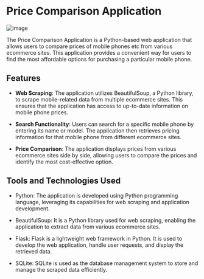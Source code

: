 #  Price Comparison Application

![image](https://github.com/Shagun0777/Price-Comparison-Application/assets/85606313/30d2a53e-d04b-4990-be79-bfff525204c7)

The  Price Comparison Application is a Python-based web application that allows users to compare prices of mobile phones etc from various ecommerce sites. This application provides a convenient way for users to find the most affordable options for purchasing a particular mobile phone.

## Features

- **Web Scraping**: The application utilizes BeautifulSoup, a Python library, to scrape mobile-related data from multiple ecommerce sites. This ensures that the application has access to up-to-date information on mobile phone prices.

- **Search Functionality**: Users can search for a specific mobile phone by entering its name or model. The application then retrieves pricing information for that mobile phone from different ecommerce sites.

- **Price Comparison**: The application displays prices from various ecommerce sites side by side, allowing users to compare the prices and identify the most cost-effective option.

## Tools and Technologies Used

- Python: The application is developed using Python programming language, leveraging its capabilities for web scraping and application development.

- BeautifulSoup: It is a Python library used for web scraping, enabling the application to extract data from various ecommerce sites.

- Flask: Flask is a lightweight web framework in Python. It is used to develop the web application, handle user requests, and display the retrieved data.

- SQLite: SQLite is used as the database management system to store and manage the scraped data efficiently.



